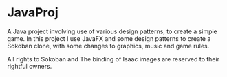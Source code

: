 # JavaProj
A Java project involving use of various design patterns, to create a simple game.
In this project I use JavaFX and some design patterns to create a Sokoban clone, with some changes to graphics, music and game rules.






All rights to Sokoban and The binding of Isaac images are reserved to their rightful owners.
